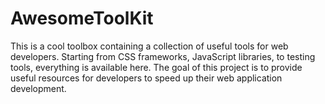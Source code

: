 # AwesomeToolKit
This is a cool toolbox containing a collection of useful tools for web developers. Starting from CSS frameworks, JavaScript libraries, to testing tools, everything is available here. The goal of this project is to provide useful resources for developers to speed up their web application development.
